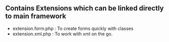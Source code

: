 ## Contains Extensions which can be linked directly to main framework

* extension.form.php : To create forms quickly with classes
* extension.xml.php : To work with xml on the go.